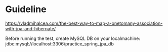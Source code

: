 # Guideline
https://vladmihalcea.com/the-best-way-to-map-a-onetomany-association-with-jpa-and-hibernate/

Before running the test, create MySQL DB on your localmachine:
jdbc:mysql://localhost:3306/practice_spring_jpa_db
